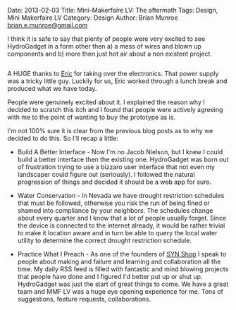 Date: 2013-02-03
Title: Mini-Makerfaire LV: The aftermath
Tags: Design, Mini Makerfaire LV
Category: Design
Author: Brian Munroe <brian.e.munroe@gmail.com>

I think it is safe to say that plenty of people were very excited to see
HydroGadget in a form other then a) a mess of wires and blown up components
and b) more then just hot air about a non existent project.

<img src="http://smokingcircuits.files.wordpress.com/2013/02/img_0752.jpg?w=250&h=187" alt="" title="Hosted by imgur.com" />

A HUGE thanks to [Eric](http://smokingcircuits.me/) for taking over the
electronics.  That power supply was a tricky little guy.  Luckily for us, Eric
worked through a lunch break and produced what we have today.

People were genuinely excited about it.  I explained the reason why I decided to
scratch this itch and I found that people were actively agreeing with me to the
point of wanting to buy the prototype as is.

I'm not 100% sure it is clear from the previous blog posts as to why we decided
to do this.  So I'll recap a little:

* Build A Better Interface - Now I'm no Jacob Nielson, but I knew I could build a better interface then the existing one.  HydroGadget was born out of frustration trying to use a bizzaro user interface that not even my landscaper could figure out (seriously).  I followed the natural progression of things and decided it should be a web app for sure.

* Water Conservation - In Nevada we have drought restriction schedules that must be followed, otherwise you risk the run of being fined or shamed into compliance by your neighbors.  The schedules change about every quarter and I know that a lot of people usually forget.  Since the device is connected to the internet already, it would be rather trivial to make it location aware and in turn be able to query the local water utility to determine the correct drought restriction schedule.

* Practice What I Preach - As one of the founders of [SYN Shop](http://synshop.org) I speak to people about making and failure and learning and collaboration all the time.  My daily RSS feed is filled with fantastic and mind blowing projects that people have done and I figured I'd better put up or shut up.  HydroGadget was just the start of great things to come.  We have a great team and MMF LV was a huge eye opening experience for me.  Tons of suggestions, feature requests, collaborations.


